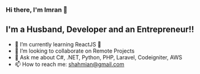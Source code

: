 ### Hi there, I'm Imran 👋


## I'm a Husband, Developer and an Entrepreneur!!

- 🌱 I’m currently learning ReactJS 🤣
- 👯 I’m looking to collaborate on Remote Projects
- 💬 Ask me about C#, .NET, Python, PHP, Laravel, Codeigniter, AWS
- 📫 How to reach me: shahmian@gmail.com
